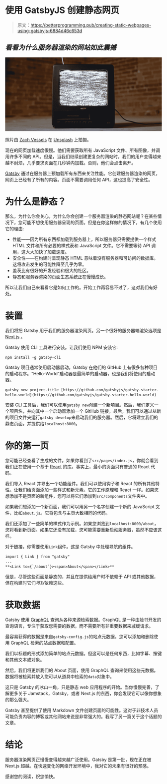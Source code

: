 # 使用 GatsbyJS 创建静态网页

> 原文：<https://betterprogramming.pub/creating-static-webpages-using-gatsbyjs-6884d46c653d>

## *看看为什么服务器渲染的网站如此震撼*

![](img/ef710e18c6df16f0397f85b3b47e7f68.png)

照片由 [Zach Vessels](https://unsplash.com/@zvessels55?utm_source=unsplash&utm_medium=referral&utm_content=creditCopyText) 在 [Unsplash](https://unsplash.com/s/photos/static?utm_source=unsplash&utm_medium=referral&utm_content=creditCopyText) 上拍摄。

现在的网页加载速度很慢。他们需要获取所有 JavaScript 文件、所有图像，并调用许多不同的 API。但是，当我们继续创建更复杂的网站时，我们的用户变得越来越不耐烦，几乎要求页面在几秒钟内加载。否则，他们会点击离开。

[Gatsby](https://www.gatsbyjs.com/) 通过在服务器上预加载所有东西来关注性能。它创建服务器渲染的网页，网页上已经有了所有的内容。页面不需要调用任何 API，这也提高了安全性。

# 为什么是静态？

那么，为什么你会关心，为什么你会创建一个服务器渲染的静态网站呢？在某些情况下，您可能不想使用服务器呈现的页面。但是在你这样做的情况下，有几个使用它的理由:

*   性能——因为所有东西都加载到服务器上，所以服务器只需要提供一个样式 HTML 文件和所有必要的样式表和 JavaScript 文件。它不需要等待 API 调用，这大大加快了加载速度。
*   安全性——在构建时呈现静态 HTML 意味着没有服务器和可访问的数据库。这将攻击发生的可能性降至几乎为零。
*   盖茨比有很好的开发经验和很大的社区。
*   静态和服务器渲染的页面生态系统正在慢慢成长。

所以让我们自己来看看它是如何工作的。开始工作再容易不过了，这对我们有好处。

# 装置

我们将把 Gatsby 用于我们的服务器渲染网页。另一个很好的服务器端渲染选项是 [Next.js](https://nextjs.org/) 。

Gatsby 使用 CLI 工具进行安装。让我们使用 NPM 安装它:

```
npm install -g gatsby-cli
```

Gatsby 项目通常使用启动器启动。Gatsby 在他们的 GitHub 上有很多各种项目的启动程序。“Hello-World”启动器是最简单的启动器，也是我们将使用的启动器。

```
gatsby new project-title [https://github.com/gatsbyjs/gatsby-starter-hello-world](https://github.com/gatsbyjs/gatsby-starter-hello-world)
```

安装 CLI 工具后，我们可以使用`gatsby new`创建一个新项目。然后，我们定义一个项目名，并向其中一个启动器添加一个 GitHub 链接。最后，我们可以通过从新的项目文件夹运行`gatsby develop`来启动我们的服务器。然后，它将建立我们的静态页面，并提供给`localhost:8000`。

# 你的第一页

您可能已经查看了生成的文件。如果你看到了`src/pages/index.js`，你就会看到我们正在使用一个基于 [React](https://reactjs.org/) 的库。事实上，最小的页面只有普通的 React 代码。

我们导入 React 并导出一个功能组件。我们可以使用钩子和 React 的所有其他特性。让我们给页面添加一些样式和新元素。它的工作原理和 React 一样。如果您想添加不是页面的新组件，您可以将它们添加到`src/components`文件夹中。

如果我们想添加一个新页面，我们可以用另一个名字创建一个新的 JavaScript 文件，比如`about.js`。它将包含与主页大致相同的代码。

我们还添加了一些简单的样式作为示例。如果您浏览到`localhost:8000/about`，您将看到新页面。如果它还没有加载，您可能需要重新启动服务器，虽然不应该这样。

对于链接，你需要使用`Link`组件。这是 Gatsby 中处理导航的组件。

```
import { Link } from "gatsby"
...
**<Link to={`/about`}><span>About</span></Link>**
```

但是，尽管这些页面是静态的，并且在提供给用户时不依赖于 API 或其他数据，但在构建时它们*可以*依赖这些。

# 获取数据

Gatsby 使用 [GraphQL](https://graphql.org/) 查询从各种来源检索数据。GraphQL 是一种由脸书开发的查询语言，专注于获取您需要的数据，而不需要所有非重要数据来减缓请求。

最容易获得的数据是来自`gatsby-config.js`的站点元数据。您可以添加和删除使用 GraphQL 检索的站点数据和配置。

我们以标题的形式添加简单的站点元数据。但这可以是任何东西，比如字幕、按键和其他文本或对象。

然后，我们将更新我们的 About 页面，使用 GraphQL 查询来使用这些元数据。数据将被检索并放入您可以从道具中检索的`data`对象中。

这只是 Gatsby 的冰山一角，只是静态 web 应用程序的开始。当你慢慢完善，了解更多关于 Jamstack，Gatsby，或者 Next.js 的东西，你会发现它可以像你想象的那么强大。

Gatsby 甚至提供了使用 Markdown 文件创建页面的可能性。这对于非技术人员可能负责内容的博客或其他网站来说是非常强大的。我写了另一篇关于这个话题的文章。

# 结论

服务器渲染网页正慢慢变得越来越广泛使用。Gatsby 是第一批，现在正在被 Next.js 超越。在快速变化的网络开发环境中，我对它的未来有很好的预感。

感谢您的阅读，祝您愉快。